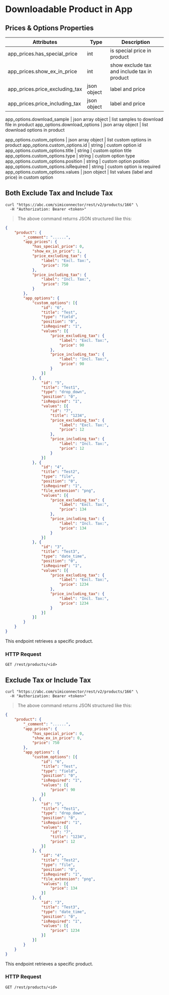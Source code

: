 # Downloadable Product in App

## Prices & Options Properties

Attributes| Type| Description
--------- | ------- | -----------
app_prices.has_special_price | int | is special price in product
app_prices.show_ex_in_price | int | show exclude tax and include tax in product
app_prices.price_excluding_tax | json object | label and price
app_prices.price_including_tax | json object | label and price

app_options.download_sample | json array object  | list samples to download file in product
app_options.download_options | json array object  | list download options in product

app_options.custom_options | json array object | list custom options in product
app_options.custom_options.id | string | custom option id
app_options.custom_options.title | string | custom option title
app_options.custom_options.type | string | custom option type
app_options.custom_options.position | string | custom option position
app_options.custom_options.isRequired | string | custom option is required
app_options.custom_options.values | json object | list values (label and price) in custom option

## Both Exclude Tax and Include Tax

```shell
curl "https://abc.com/simiconnector/rest/v2/products/166" \
  -H "Authorization: Bearer <token>"
```

> The above command returns JSON structured like this:

```json
{
	"product": {
		"_comment": "......",
		"app_prices": {
			"has_special_price": 0,
			"show_ex_in_price": 1,
			"price_excluding_tax": {
				"label": "Excl. Tax:",
				"price": 750
			},
			"price_including_tax": {
				"label": "Incl. Tax:",
				"price": 750
			}
		},
		"app_options": {
			"custom_options": [{
				"id": "6",
				"title": "Test",
				"type": "field",
				"position": "0",
				"isRequired": "1",
				"values": [{
					"price_excluding_tax": {
						"label": "Excl. Tax:",
						"price": 90
					},
					"price_including_tax": {
						"label": "Incl. Tax:",
						"price": 90
					}
				}]
			}, {
				"id": "5",
				"title": "Test1",
				"type": "drop_down",
				"position": "0",
				"isRequired": "1",
				"values": [{
					"id": "7",
					"title": "1234",
					"price_excluding_tax": {
						"label": "Excl. Tax:",
						"price": 12
					},
					"price_including_tax": {
						"label": "Incl. Tax:",
						"price": 12
					}
				}]
			}, {
				"id": "4",
				"title": "Test2",
				"type": "file",
				"position": "0",
				"isRequired": "1",
				"file_extension": "png",
				"values": [{
					"price_excluding_tax": {
						"label": "Excl. Tax:",
						"price": 134
					},
					"price_including_tax": {
						"label": "Incl. Tax:",
						"price": 134
					}
				}]
			}, {
				"id": "3",
				"title": "Test3",
				"type": "date_time",
				"position": "0",
				"isRequired": "1",
				"values": [{
					"price_excluding_tax": {
						"label": "Excl. Tax:",
						"price": 1234
					},
					"price_including_tax": {
						"label": "Incl. Tax:",
						"price": 1234
					}
				}]
			}]
		}
	}
}
```

This endpoint retrieves a specific product.

### HTTP Request

`GET /rest/products/<id>`


## Exclude Tax or Include Tax

```shell
curl "https://abc.com/simiconnector/rest/v2/products/166" \
  -H "Authorization: Bearer <token>"
```

> The above command returns JSON structured like this:

```json
{
	"product": {
		"_comment": "......",
		"app_prices": {
			"has_special_price": 0,
			"show_ex_in_price": 0,
			"price": 750
		},
		"app_options": {
			"custom_options": [{
				"id": "6",
				"title": "Test",
				"type": "field",
				"position": "0",
				"isRequired": "1",
				"values": [{
					"price": 90
				}]
			}, {
				"id": "5",
				"title": "Test1",
				"type": "drop_down",
				"position": "0",
				"isRequired": "1",
				"values": [{
					"id": "7",
					"title": "1234",
					"price": 12
				}]
			}, {
				"id": "4",
				"title": "Test2",
				"type": "file",
				"position": "0",
				"isRequired": "1",
				"file_extension": "png",
				"values": [{
					"price": 134
				}]
			}, {
				"id": "3",
				"title": "Test3",
				"type": "date_time",
				"position": "0",
				"isRequired": "1",
				"values": [{
					"price": 1234
				}]
			}]
		}
	}
}
```
This endpoint retrieves a specific product.

### HTTP Request

`GET /rest/products/<id>`


